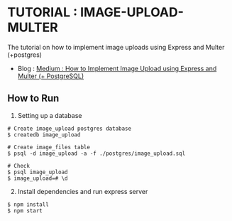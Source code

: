 # TUTORIAL : IMAGE-UPLOAD-MULTER

The tutorial on how to implement image uploads using Express and Multer (+postgres)

- Blog : [Medium : How to Implement Image Upload using Express and Multer (+ PostgreSQL)](https://hseoy.medium.com/how-to-implement-image-upload-using-express-and-multer-postgresql-c6de64679f2)

## How to Run

1. Setting up a database

```
# Create image_upload postgres database
$ createdb image_upload

# Create image_files table
$ psql -d image_upload -a -f ./postgres/image_upload.sql

# Check
$ psql image_upload
$ image_upload=# \d
```

2. Install dependencies and run express server

```
$ npm install
$ npm start
```
